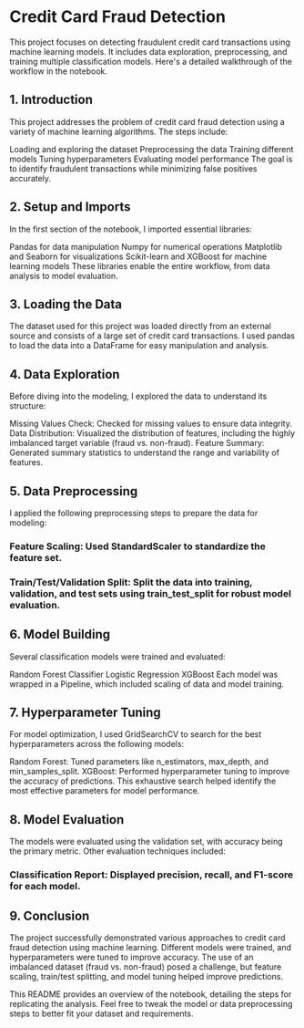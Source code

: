 # Credit Card Fraud Detection
This project focuses on detecting fraudulent credit card transactions using machine learning models. It includes data exploration, preprocessing, and training multiple classification models. Here's a detailed walkthrough of the workflow in the notebook.

## 1. Introduction
This project addresses the problem of credit card fraud detection using a variety of machine learning algorithms. The steps include:

Loading and exploring the dataset
Preprocessing the data
Training different models
Tuning hyperparameters
Evaluating model performance
The goal is to identify fraudulent transactions while minimizing false positives accurately.

## 2. Setup and Imports
In the first section of the notebook, I imported essential libraries:

Pandas for data manipulation
Numpy for numerical operations
Matplotlib and Seaborn for visualizations
Scikit-learn and XGBoost for machine learning models
These libraries enable the entire workflow, from data analysis to model evaluation.

## 3. Loading the Data
The dataset used for this project was loaded directly from an external source and consists of a large set of credit card transactions. I used pandas to load the data into a DataFrame for easy manipulation and analysis.

## 4. Data Exploration
Before diving into the modeling, I explored the data to understand its structure:

Missing Values Check: Checked for missing values to ensure data integrity.
Data Distribution: Visualized the distribution of features, including the highly imbalanced target variable (fraud vs. non-fraud).
Feature Summary: Generated summary statistics to understand the range and variability of features.
## 5. Data Preprocessing
I applied the following preprocessing steps to prepare the data for modeling:

### Feature Scaling: Used StandardScaler to standardize the feature set.
### Train/Test/Validation Split: Split the data into training, validation, and test sets using train_test_split for robust model evaluation.
## 6. Model Building
Several classification models were trained and evaluated:

Random Forest Classifier
Logistic Regression
XGBoost
Each model was wrapped in a Pipeline, which included scaling of data and model training.

## 7. Hyperparameter Tuning
For model optimization, I used GridSearchCV to search for the best hyperparameters across the following models:

Random Forest: Tuned parameters like n_estimators, max_depth, and min_samples_split.
XGBoost: Performed hyperparameter tuning to improve the accuracy of predictions.
This exhaustive search helped identify the most effective parameters for model performance.

## 8. Model Evaluation
The models were evaluated using the validation set, with accuracy being the primary metric. Other evaluation techniques included:

### Classification Report: Displayed precision, recall, and F1-score for each model.
## 9. Conclusion
The project successfully demonstrated various approaches to credit card fraud detection using machine learning. Different models were trained, and hyperparameters were tuned to improve accuracy. The use of an imbalanced dataset (fraud vs. non-fraud) posed a challenge, but feature scaling, train/test splitting, and model tuning helped improve predictions.

This README provides an overview of the notebook, detailing the steps for replicating the analysis. Feel free to tweak the model or data preprocessing steps to better fit your dataset and requirements.
 

